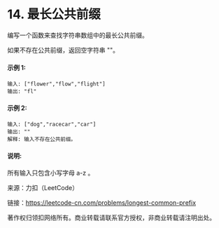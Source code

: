 # 14. 最长公共前缀

编写一个函数来查找字符串数组中的最长公共前缀。

如果不存在公共前缀，返回空字符串 ""。

#### 示例 1:

```
输入: ["flower","flow","flight"]
输出: "fl"
```

#### 示例 2:

```
输入: ["dog","racecar","car"]
输出: ""
解释: 输入不存在公共前缀。
```

#### 说明:

所有输入只包含小写字母 a-z 。

来源：力扣（LeetCode）

链接：https://leetcode-cn.com/problems/longest-common-prefix

著作权归领扣网络所有。商业转载请联系官方授权，非商业转载请注明出处。
